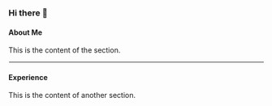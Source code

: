 ### Hi there 👋

#### About Me

This is the content of the section.

<hr style="border: 0.25px solid white">

#### Experience

This is the content of another section.
